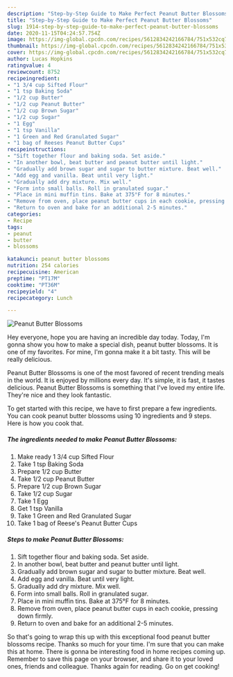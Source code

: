 ```yaml
---
description: "Step-by-Step Guide to Make Perfect Peanut Butter Blossoms"
title: "Step-by-Step Guide to Make Perfect Peanut Butter Blossoms"
slug: 1914-step-by-step-guide-to-make-perfect-peanut-butter-blossoms
date: 2020-11-15T04:24:57.754Z
image: https://img-global.cpcdn.com/recipes/5612834242166784/751x532cq70/peanut-butter-blossoms-recipe-main-photo.jpg
thumbnail: https://img-global.cpcdn.com/recipes/5612834242166784/751x532cq70/peanut-butter-blossoms-recipe-main-photo.jpg
cover: https://img-global.cpcdn.com/recipes/5612834242166784/751x532cq70/peanut-butter-blossoms-recipe-main-photo.jpg
author: Lucas Hopkins
ratingvalue: 4
reviewcount: 8752
recipeingredient:
- "1 3/4 cup Sifted Flour"
- "1 tsp Baking Soda"
- "1/2 cup Butter"
- "1/2 cup Peanut Butter"
- "1/2 cup Brown Sugar"
- "1/2 cup Sugar"
- "1 Egg"
- "1 tsp Vanilla"
- "1 Green and Red Granulated Sugar"
- "1 bag of Reeses Peanut Butter Cups"
recipeinstructions:
- "Sift together flour and baking soda. Set aside."
- "In another bowl, beat butter and peanut butter until light."
- "Gradually add brown sugar and sugar to butter mixture. Beat well."
- "Add egg and vanilla. Beat until very light."
- "Gradually add dry mixture. Mix well."
- "Form into small balls. Roll in granulated sugar."
- "Place in mini muffin tins. Bake at 375°F for 8 minutes."
- "Remove from oven, place peanut butter cups in each cookie, pressing down firmly."
- "Return to oven and bake for an additional 2-5 minutes."
categories:
- Recipe
tags:
- peanut
- butter
- blossoms

katakunci: peanut butter blossoms 
nutrition: 254 calories
recipecuisine: American
preptime: "PT17M"
cooktime: "PT36M"
recipeyield: "4"
recipecategory: Lunch

---
```



![Peanut Butter Blossoms](https://img-global.cpcdn.com/recipes/5612834242166784/751x532cq70/peanut-butter-blossoms-recipe-main-photo.jpg)

Hey everyone, hope you are having an incredible day today. Today, I'm gonna show you how to make a special dish, peanut butter blossoms. It is one of my favorites. For mine, I'm gonna make it a bit tasty. This will be really delicious.



Peanut Butter Blossoms is one of the most favored of recent trending meals in the world. It is enjoyed by millions every day. It's simple, it is fast, it tastes delicious. Peanut Butter Blossoms is something that I've loved my entire life. They're nice and they look fantastic.


To get started with this recipe, we have to first prepare a few ingredients. You can cook peanut butter blossoms using 10 ingredients and 9 steps. Here is how you cook that.

<!--inarticleads1-->

##### The ingredients needed to make Peanut Butter Blossoms:

1. Make ready 1 3/4 cup Sifted Flour
1. Take 1 tsp Baking Soda
1. Prepare 1/2 cup Butter
1. Take 1/2 cup Peanut Butter
1. Prepare 1/2 cup Brown Sugar
1. Take 1/2 cup Sugar
1. Take 1 Egg
1. Get 1 tsp Vanilla
1. Take 1 Green and Red Granulated Sugar
1. Take 1 bag of Reese&#39;s Peanut Butter Cups




<!--inarticleads2-->

##### Steps to make Peanut Butter Blossoms:

1. Sift together flour and baking soda. Set aside.
1. In another bowl, beat butter and peanut butter until light.
1. Gradually add brown sugar and sugar to butter mixture. Beat well.
1. Add egg and vanilla. Beat until very light.
1. Gradually add dry mixture. Mix well.
1. Form into small balls. Roll in granulated sugar.
1. Place in mini muffin tins. Bake at 375°F for 8 minutes.
1. Remove from oven, place peanut butter cups in each cookie, pressing down firmly.
1. Return to oven and bake for an additional 2-5 minutes.




So that's going to wrap this up with this exceptional food peanut butter blossoms recipe. Thanks so much for your time. I'm sure that you can make this at home. There is gonna be interesting food in home recipes coming up. Remember to save this page on your browser, and share it to your loved ones, friends and colleague. Thanks again for reading. Go on get cooking!
